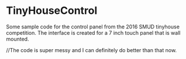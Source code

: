 # TinyHouseControl

Some sample code for the control panel from the 2016 SMUD tinyhouse competition.
The interface is created for a 7 inch touch panel that is wall mounted.

//The code is super messy and I can definitely do better than that now.
